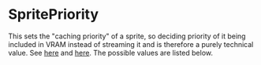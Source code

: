 # SpritePriority

This sets the "caching priority" of a sprite, so deciding priority of it being included in VRAM instead of streaming it and is therefore a purely technical value. See [here](https://forums.factorio.com/viewtopic.php?p=437380#p437380) and [here](https://www.factorio.com/blog/post/fff-264). The possible values are listed below.

